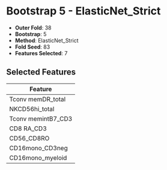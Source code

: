 # Bootstrap 5 - ElasticNet_Strict

- **Outer Fold**: 38
- **Bootstrap**: 5
- **Method**: ElasticNet_Strict
- **Fold Seed**: 83
- **Features Selected**: 7

## Selected Features

| Feature |
|---------|
| Tconv memDR_total |
| NKCD56hi_total |
| Tconv memintB7_CD3 |
| CD8 RA_CD3 |
| CD56_CD8RO |
| CD16mono_CD3neg |
| CD16mono_myeloid |
